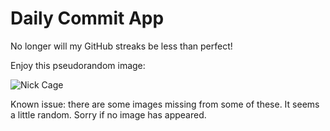 Daily Commit App
================
No longer will my GitHub streaks be less than perfect!

Enjoy this pseudorandom image:

![Nick Cage](http://www.placecage.com/600/600 "Nick Cage")

Known issue: there are some images missing from some of these. It seems a little random. Sorry if no image has appeared.